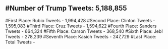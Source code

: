 #Number of Trump Tweets: 5,188,855
---
#First Place: Rubio Tweets - 1,994,428
#Second Place: Clinton Tweets - 1,595,083
#Third Place: Cruz Tweets - 1,594,622
#Fourth Place: Sanders Tweets - 664,324
#Fifth Place: Carson Tweets - 368,540
#Sixth Place: Jeb! Tweets - 278,239
#Seventh Place: Kasich Tweets - 247,729
#Last Place: Total Tweets -  
